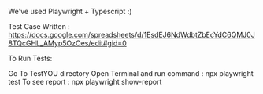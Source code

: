 We've used Playwright + Typescript :) 

Test Case Written :
https://docs.google.com/spreadsheets/d/1EsdEJ6NdWdbtZbEcYdC6QMJ0J8TQcGHL_AMyp5OzOes/edit#gid=0

To Run Tests:

Go To TestYOU directory
Open Terminal and run command : npx playwright test
To see report : npx playwright show-report
